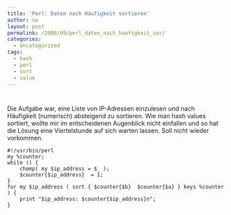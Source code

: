 ```yaml
---
title: 'Perl: Daten nach Häufigkeit sortieren'
author: sw
layout: post
permalink: /2008/09/perl_daten_nach_haufigkeit_sor/
categories:
  - Uncategorized
tags:
  - hash
  - perl
  - sort
  - value
---
```

# 

Die Aufgabe war, eine Liste von IP-Adressen einzulesen und nach Häufigkeit (numerisch) absteigend zu sortieren. Wie man hash values sortiert, wollte mir im entscheidenen Augenblick nicht einfallen und so hat die Lösung eine Viertelstunde auf sich warten lassen. Soll nicht wieder vorkommen.

    #!/usr/bin/perl
    my %counter;
    while () {
        chomp( my $ip_address = $_ );
        $counter{$ip_address}  = 1;
    }
    for my $ip_address ( sort { $counter{$b}  $counter{$a} } keys %counter ) {
        print "$ip_address: $counter{$ip_address}n";
    }